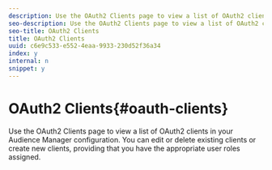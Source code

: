 ```yaml
---
description: Use the OAuth2 Clients page to view a list of OAuth2 clients in your Audience Manager configuration. You can edit or delete existing clients or create new clients, providing that you have the appropriate user roles assigned.
seo-description: Use the OAuth2 Clients page to view a list of OAuth2 clients in your Audience Manager configuration. You can edit or delete existing clients or create new clients, providing that you have the appropriate user roles assigned.
seo-title: OAuth2 Clients
title: OAuth2 Clients
uuid: c6e9c533-e552-4eaa-9933-230d52f36a34
index: y
internal: n
snippet: y
---
```


# OAuth2 Clients{#oauth-clients}

Use the OAuth2 Clients page to view a list of OAuth2 clients in your Audience Manager configuration. You can edit or delete existing clients or create new clients, providing that you have the appropriate user roles assigned.

<!-- 

c_oauth.xml

 -->

